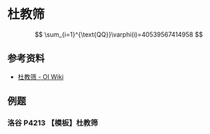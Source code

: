# 杜教筛

$$
\sum_{i=1}^{\text{QQ}}\varphi(i)=40539567414958
$$

## 参考资料

- [杜教筛 - OI Wiki](https://oi-wiki.org/math/number-theory/du/)

## 例题

### 洛谷 P4213 【模板】杜教筛

<Problem id="P4213" />
